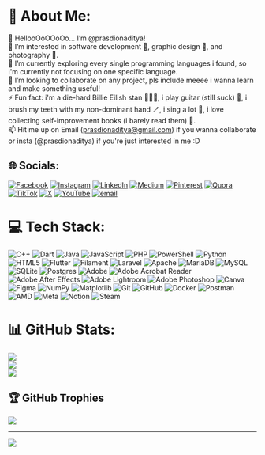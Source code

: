 # 💫 About Me:
👋 HellooOoOOoOo... I’m @prasdionaditya!<br>🌊 I’m interested in software development 📱, graphic design 🎨, and photography 📸.<br>🌱 I’m currently exploring every single programming languages i found, so i'm currently not focusing on one specific language.<br>👀 I’m looking to collaborate on any project, pls include meeee i wanna learn and make something useful!<br>⚡ Fun fact: i'm a die-hard Billie Eilish stan 👩🏻‍🎤, i play guitar (still suck) 🎸, i brush my teeth with my non-dominant hand 🪥, i sing a lot 🎤, i love collecting self-improvement books (i barely read them) 📕.<br>📫 Hit me up on Email (prasdionaditya@gmail.com) if you wanna collaborate or insta (@prasdionaditya) if you're just interested in me :D


## 🌐 Socials:
[![Facebook](https://img.shields.io/badge/Facebook-%231877F2.svg?logo=Facebook&logoColor=white)](https://web.facebook.com/prasdionaditya) [![Instagram](https://img.shields.io/badge/Instagram-%23E4405F.svg?logo=Instagram&logoColor=white)](https://instagram.com/prasdionaditya) [![LinkedIn](https://img.shields.io/badge/LinkedIn-%230077B5.svg?logo=linkedin&logoColor=white)](https://www.linkedin.com/in/muhammad-aksal-prasdion-aditya-280296277/) [![Medium](https://img.shields.io/badge/Medium-12100E?logo=medium&logoColor=white)](https://medium.com/@PrasdionAditya) [![Pinterest](https://img.shields.io/badge/Pinterest-%23E60023.svg?logo=Pinterest&logoColor=white)](https://pinterest.com/prasdionaditya) [![Quora](https://img.shields.io/badge/Quora-%23B92B27.svg?logo=Quora&logoColor=white)](https://id.quora.com/profile/Prasdion-Aditya) [![TikTok](https://img.shields.io/badge/TikTok-%23000000.svg?logo=TikTok&logoColor=white)](https://tiktok.com/@prasdionaditya) [![X](https://img.shields.io/badge/X-black.svg?logo=X&logoColor=white)](https://x.com/prasdionaditya) [![YouTube](https://img.shields.io/badge/YouTube-%23FF0000.svg?logo=YouTube&logoColor=white)](https://youtube.com/@prasdionaditya) [![email](https://img.shields.io/badge/Email-D14836?logo=gmail&logoColor=white)](mailto:prasdionaditya@gmail.com) 

# 💻 Tech Stack:
![C++](https://img.shields.io/badge/c++-%2300599C.svg?style=for-the-badge&logo=c%2B%2B&logoColor=white) ![Dart](https://img.shields.io/badge/dart-%230175C2.svg?style=for-the-badge&logo=dart&logoColor=white) ![Java](https://img.shields.io/badge/java-%23ED8B00.svg?style=for-the-badge&logo=openjdk&logoColor=white) ![JavaScript](https://img.shields.io/badge/javascript-%23323330.svg?style=for-the-badge&logo=javascript&logoColor=%23F7DF1E) ![PHP](https://img.shields.io/badge/php-%23777BB4.svg?style=for-the-badge&logo=php&logoColor=white) ![PowerShell](https://img.shields.io/badge/PowerShell-%235391FE.svg?style=for-the-badge&logo=powershell&logoColor=white) ![Python](https://img.shields.io/badge/python-3670A0?style=for-the-badge&logo=python&logoColor=ffdd54) ![HTML5](https://img.shields.io/badge/html5-%23E34F26.svg?style=for-the-badge&logo=html5&logoColor=white) ![Flutter](https://img.shields.io/badge/Flutter-%2302569B.svg?style=for-the-badge&logo=Flutter&logoColor=white) ![Filament](https://img.shields.io/badge/Filament-FFAA00?style=for-the-badge&logoColor=%23000000) ![Laravel](https://img.shields.io/badge/laravel-%23FF2D20.svg?style=for-the-badge&logo=laravel&logoColor=white) ![Apache](https://img.shields.io/badge/apache-%23D42029.svg?style=for-the-badge&logo=apache&logoColor=white) ![MariaDB](https://img.shields.io/badge/MariaDB-003545?style=for-the-badge&logo=mariadb&logoColor=white) ![MySQL](https://img.shields.io/badge/mysql-4479A1.svg?style=for-the-badge&logo=mysql&logoColor=white) ![SQLite](https://img.shields.io/badge/sqlite-%2307405e.svg?style=for-the-badge&logo=sqlite&logoColor=white) ![Postgres](https://img.shields.io/badge/postgres-%23316192.svg?style=for-the-badge&logo=postgresql&logoColor=white) ![Adobe](https://img.shields.io/badge/adobe-%23FF0000.svg?style=for-the-badge&logo=adobe&logoColor=white) ![Adobe Acrobat Reader](https://img.shields.io/badge/Adobe%20Acrobat%20Reader-EC1C24.svg?style=for-the-badge&logo=Adobe%20Acrobat%20Reader&logoColor=white) ![Adobe After Effects](https://img.shields.io/badge/Adobe%20After%20Effects-9999FF.svg?style=for-the-badge&logo=Adobe%20After%20Effects&logoColor=white) ![Adobe Lightroom](https://img.shields.io/badge/Adobe%20Lightroom-31A8FF.svg?style=for-the-badge&logo=Adobe%20Lightroom&logoColor=white) ![Adobe Photoshop](https://img.shields.io/badge/adobe%20photoshop-%2331A8FF.svg?style=for-the-badge&logo=adobe%20photoshop&logoColor=white) ![Canva](https://img.shields.io/badge/Canva-%2300C4CC.svg?style=for-the-badge&logo=Canva&logoColor=white) ![Figma](https://img.shields.io/badge/figma-%23F24E1E.svg?style=for-the-badge&logo=figma&logoColor=white) ![NumPy](https://img.shields.io/badge/numpy-%23013243.svg?style=for-the-badge&logo=numpy&logoColor=white) ![Matplotlib](https://img.shields.io/badge/Matplotlib-%23ffffff.svg?style=for-the-badge&logo=Matplotlib&logoColor=black) ![Git](https://img.shields.io/badge/git-%23F05033.svg?style=for-the-badge&logo=git&logoColor=white) ![GitHub](https://img.shields.io/badge/github-%23121011.svg?style=for-the-badge&logo=github&logoColor=white) ![Docker](https://img.shields.io/badge/docker-%230db7ed.svg?style=for-the-badge&logo=docker&logoColor=white) ![Postman](https://img.shields.io/badge/Postman-FF6C37?style=for-the-badge&logo=postman&logoColor=white) ![AMD](https://img.shields.io/badge/AMD-%23000000.svg?style=for-the-badge&logo=amd&logoColor=white) ![Meta](https://img.shields.io/badge/Meta-%230467DF.svg?style=for-the-badge&logo=Meta&logoColor=white) ![Notion](https://img.shields.io/badge/Notion-%23000000.svg?style=for-the-badge&logo=notion&logoColor=white) ![Steam](https://img.shields.io/badge/steam-%23000000.svg?style=for-the-badge&logo=steam&logoColor=white)
# 📊 GitHub Stats:
![](https://github-readme-stats.vercel.app/api?username=prasdionaditya&theme=gruvbox&hide_border=true&include_all_commits=false&count_private=false)<br/>
![](https://nirzak-streak-stats.vercel.app/?user=prasdionaditya&theme=gruvbox&hide_border=true)<br/>
![](https://github-readme-stats.vercel.app/api/top-langs/?username=prasdionaditya&theme=gruvbox&hide_border=true&include_all_commits=false&count_private=false&layout=compact)

## 🏆 GitHub Trophies
![](https://github-profile-trophy.vercel.app/?username=prasdionaditya&theme=gruvbox&no-frame=true&no-bg=false&margin-w=4)

---
[![](https://visitcount.itsvg.in/api?id=prasdionaditya&icon=10&color=3)](https://visitcount.itsvg.in)

<!-- Proudly created with GPRM ( https://gprm.itsvg.in ) -->
